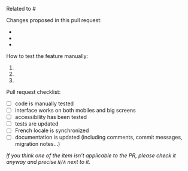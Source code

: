 Related to #

Changes proposed in this pull request:

-
-
-

How to test the feature manually:

1.
2.
3.

Pull request checklist:

- [ ] code is manually tested
- [ ] interface works on both mobiles and big screens
- [ ] accessibility has been tested
- [ ] tests are updated
- [ ] French locale is synchronized
- [ ] documentation is updated (including comments, commit messages, migration notes…)

_If you think one of the item isn’t applicable to the PR, please check it
anyway and precise `N/A` next to it._
